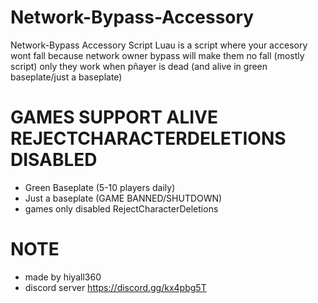 # Network-Bypass-Accessory
Network-Bypass Accessory Script Luau is a script where your accesory wont fall because network owner bypass will make them no fall (mostly script) only they work when pñayer is dead (and alive in green baseplate/just a baseplate)
# GAMES SUPPORT ALIVE REJECTCHARACTERDELETIONS DISABLED
- Green Baseplate (5-10 players daily)
- Just a baseplate (GAME BANNED/SHUTDOWN)
- games only disabled RejectCharacterDeletions

# NOTE 
- made by hiyall360
- discord server https://discord.gg/kx4pbg5T
